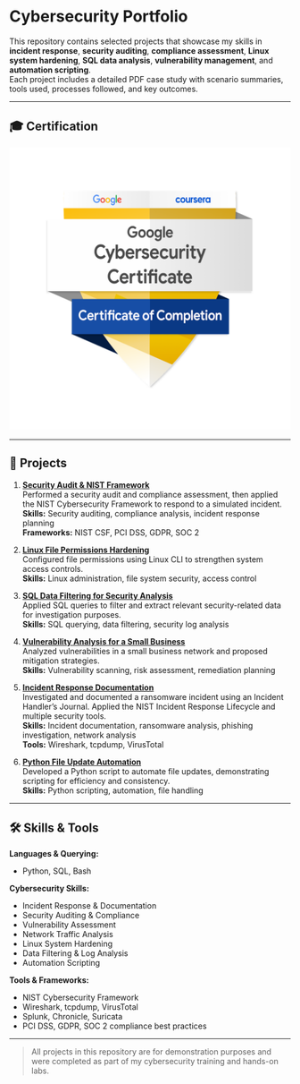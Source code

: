 # Cybersecurity Portfolio

This repository contains selected projects that showcase my skills in **incident response**, **security auditing**, **compliance assessment**, **Linux system hardening**, **SQL data analysis**, **vulnerability management**, and **automation scripting**.  
Each project includes a detailed PDF case study with scenario summaries, tools used, processes followed, and key outcomes.

---

## 🎓 Certification

[![Google Cybersecurity Professional Certificate](google-cybersecurity-professional-certificate-v2.png)](https://www.credly.com/badges/7356264c-9fc9-4279-9ad6-38ffc058e5ea/public_url)  

---

## 📂 Projects

1. **[Security Audit & NIST Framework](01-Security-Audit-NIST/Security_Audit_NIST.pdf)**  
   Performed a security audit and compliance assessment, then applied the NIST Cybersecurity Framework to respond to a simulated incident.  
   **Skills:** Security auditing, compliance analysis, incident response planning  
   **Frameworks:** NIST CSF, PCI DSS, GDPR, SOC 2  

2. **[Linux File Permissions Hardening](02-Linux-File-Permissions/Linux_File_Permissions.pdf)**  
   Configured file permissions using Linux CLI to strengthen system access controls.  
   **Skills:** Linux administration, file system security, access control  

3. **[SQL Data Filtering for Security Analysis](03-SQL-Data-Filtering/SQL_Data_Filtering.pdf)**  
   Applied SQL queries to filter and extract relevant security-related data for investigation purposes.  
   **Skills:** SQL querying, data filtering, security log analysis  

4. **[Vulnerability Analysis for a Small Business](04-Vulnerability-Analysis/Vulnerability_Analysis.pdf)**  
   Analyzed vulnerabilities in a small business network and proposed mitigation strategies.  
   **Skills:** Vulnerability scanning, risk assessment, remediation planning  

5. **[Incident Response Documentation](05-Incident-Handler-Journal/Incident_Response.pdf)**  
   Investigated and documented a ransomware incident using an Incident Handler’s Journal. Applied the NIST Incident Response Lifecycle and multiple security tools.  
   **Skills:** Incident documentation, ransomware analysis, phishing investigation, network analysis  
   **Tools:** Wireshark, tcpdump, VirusTotal  

6. **[Python File Update Automation](06-Python-Automation/Python_File_Update.pdf)**  
   Developed a Python script to automate file updates, demonstrating scripting for efficiency and consistency.  
   **Skills:** Python scripting, automation, file handling  

---

## 🛠 Skills & Tools

**Languages & Querying:**  
- Python, SQL, Bash

**Cybersecurity Skills:**  
- Incident Response & Documentation  
- Security Auditing & Compliance  
- Vulnerability Assessment  
- Network Traffic Analysis  
- Linux System Hardening  
- Data Filtering & Log Analysis  
- Automation Scripting

**Tools & Frameworks:**  
- NIST Cybersecurity Framework  
- Wireshark, tcpdump, VirusTotal  
- Splunk, Chronicle, Suricata  
- PCI DSS, GDPR, SOC 2 compliance best practices

---

> All projects in this repository are for demonstration purposes and were completed as part of my cybersecurity training and hands-on labs.

